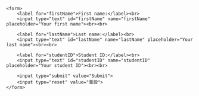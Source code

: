 <!DOCTYPE html>
<html>
<head>
    <title>Form Example</title>
</head>
<body>

    <form>
        <label for="firstName">First name:</label><br>
        <input type="text" id="firstName" name="firstName" placeholder="Your first name"><br><br>

        <label for="lastName">Last name:</label><br>
        <input type="text" id="lastName" name="lastName" placeholder="Your last name"><br><br>

        <label for="studentID">Student ID:</label><br>
        <input type="text" id="studentID" name="studentID" placeholder="Your student ID"><br><br>

        <input type="submit" value="Submit">
        <input type="reset" value="重設">
    </form>

</body>
</html>
